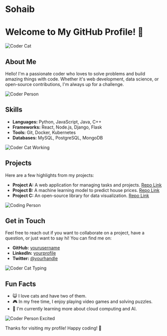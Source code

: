 # Sohaib
# Welcome to My GitHub Profile! 👋

![Coder Cat](https://media.giphy.com/media/JIX9t2j0ZTN9S/giphy.gif)

## About Me

Hello! I'm a passionate coder who loves to solve problems and build amazing things with code. Whether it's web development, data science, or open-source contributions, I'm always up for a challenge.

![Coder Person](https://media.giphy.com/media/13HgwGsXF0aiGY/giphy.gif)

## Skills

- **Languages:** Python, JavaScript, Java, C++
- **Frameworks:** React, Node.js, Django, Flask
- **Tools:** Git, Docker, Kubernetes
- **Databases:** MySQL, PostgreSQL, MongoDB

![Coder Cat Working](https://media.giphy.com/media/3o7aCTfyhYawdOXcFW/giphy.gif)

## Projects

Here are a few highlights from my projects:

- **Project A:** A web application for managing tasks and projects. [Repo Link](https://github.com/yourusername/project-a)
- **Project B:** A machine learning model to predict house prices. [Repo Link](https://github.com/yourusername/project-b)
- **Project C:** An open-source library for data visualization. [Repo Link](https://github.com/yourusername/project-c)

![Coding Person](https://media.giphy.com/media/ZVik7pBtu9dNS/giphy.gif)

## Get in Touch

Feel free to reach out if you want to collaborate on a project, have a question, or just want to say hi! You can find me on:

- **GitHub:** [yourusername](https://github.com/yourusername)
- **LinkedIn:** [yourprofile](https://linkedin.com/in/yourprofile)
- **Twitter:** [@yourhandle](https://twitter.com/yourhandle)

![Coder Cat Typing](https://media.giphy.com/media/13FrpeVH09Zrb2/giphy.gif)

## Fun Facts

- 😺 I love cats and have two of them.
- 🎮 In my free time, I enjoy playing video games and solving puzzles.
- 🌱 I'm currently learning more about cloud computing and AI.

![Coder Person Excited](https://media.giphy.com/media/l0MYt5jPR6QX5pnqM/giphy.gif)

Thanks for visiting my profile! Happy coding! 🚀
